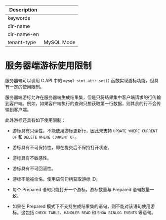 
| Description   |                 |
|---------------|-----------------|
| keywords      |                 |
| dir-name      |                 |
| dir-name-en   |                 |
| tenant-type   | MySQL Mode      |

# 服务器端游标使用限制 


服务器端可以调用 C API 中的 `mysql_stmt_attr_set()` 函数实现游标功能，但具有一定的使用限制。

服务器端游标允许在服务器端生成结果集，但是只将结果集中客户端请求的行传输到客户端。例如，如果客户端执行的查询只想获取第一行数据，则其余的行不会传输到客户端。

此外游标还具有如下使用限制：

* 游标具有只读性，不能使用游标更新行，因此未支持 `UPDATE WHERE CURRENT OF` 和 `DELETE WHERE CURRENT OF`。

* 游标具有不可保持性，即在提交后不保持打开状态。

* 游标具有不敏感性。

* 游标具有不可回滚性。 

* 游标不能被命名，使用语句句柄获取游标 ID。 

* 每个 Prepared 语句只能打开一个游标。游标数量与 Prepared 语句数量一致。  

* 如果在 Prepared 模式下不支持生成结果集的语句，则不能对该语句使用游标。这包括 `CHECK TABLE`、`HANDLER READ` 和 `SHOW BINLOG EVENTS` 等语句。

